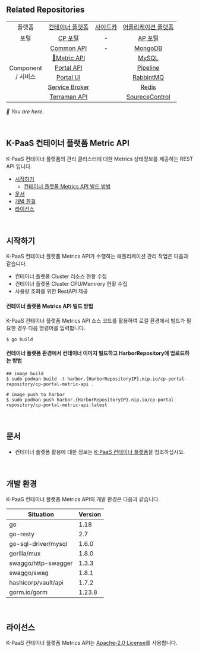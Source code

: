 ## Related Repositories

<table>
  <tr>
    <td colspan=2 align=center>플랫폼</td>
    <td colspan=2 align=center><a href="https://github.com/K-PaaS/cp-deployment">컨테이너 플랫폼</a></td>
    <td colspan=2 align=center><a href="https://github.com/K-PaaS/sidecar-deployment">사이드카</a></td>
    <td colspan=2 align=center><a href="https://github.com/K-PaaS/ap-deployment">어플리케이션 플랫폼</a></td>
  </tr>
  <tr>
    <td colspan=2 align=center>포털</td>
    <td colspan=2 align=center><a href="https://github.com/K-PaaS/cp-portal-release">CP 포털</a></td>
    <td colspan=2 align=center>-</td>
    <td colspan=2 align=center><a href="https://github.com/K-PaaS/portal-deployment">AP 포털</a></td>
  </tr>
  <tr align=center>
    <td colspan=2 rowspan=9>Component<br>/ 서비스</td>
    <td colspan=2><a href="https://github.com/K-PaaS/cp-portal-common-api">Common API</a></td>
    <td colspan=2>-</td>
    <td colspan=2><a href="https://github.com/K-PaaS/ap-mongodb-shard-release">MongoDB</a></td>
  </tr>
  <tr align=center>
    <td colspan=2><a href="https://github.com/K-PaaS/cp-metrics-api">🚩Metric API</a></td>
    <td colspan=2>  </td>
    <td colspan=2><a href="https://github.com/K-PaaS/ap-mysql-release">MySQL</a></td>
  </tr>
  <tr align=center>
    <td colspan=2><a href="https://github.com/K-PaaS/cp-portal-api">Portal API</a></td>
    <td colspan=2>  </td>
    <td colspan=2><a href="https://github.com/K-PaaS/ap-pipeline-release">Pipeline</a></td>
  </tr>
  <tr align=center>
    <td colspan=2><a href="https://github.com/K-PaaS/cp-portal-ui">Portal UI</a></td>
    <td colspan=2>  </td>
    <td colspan=2><a href="https://github.com/K-PaaS/ap-rabbitmq-release">RabbintMQ</a></td>
  </tr>
  <tr align=center>
    <td colspan=2><a href="https://github.com/K-PaaS/cp-portal-service-broker">Service Broker</a></td>
    <td colspan=2>  </td>
    <td colspan=2><a href="https://github.com/K-PaaS/ap-on-demand-redis-release">Redis</a></td>
  </tr>
  <tr align=center>
    <td colspan=2><a href="https://github.com/K-PaaS/cp-terraman">Terraman API</a></td>
    <td colspan=2>  </td>
    <td colspan=2><a href="https://github.com/K-PaaS/ap-source-control-release">SoureceControl</a></td>
  </tr>
</table>

<i>🚩 You are here.</i>


<br>

## K-PaaS 컨테이너 플랫폼 Metric API
K-PaaS 컨테이너 플랫폼의 관리 클러스터에 대한 Metrics 상태정보를 제공하는 REST API 입니다.
- [시작하기](#시작하기)
   - [컨테이너 플랫폼 Metrics API 빌드 방법](#컨테이너-플랫폼-metrics-api-빌드-방법)
- [문서](#문서)
- [개발 환경](#개발-환경)
- [라이선스](#라이선스)

<br>

## 시작하기
K-PaaS 컨테이너 플랫폼 Metrics API가 수행하는 애플리케이션 관리 작업은 다음과 같습니다.
- 컨테이너 플랫폼 Cluster 리소스 현황 수집
- 컨테이너 플랫폼 Cluster CPU/Memrory 현황 수집
- 사용량 조회를 위한 RestAPI 제공

#### 컨테이너 플랫폼 Metrics API 빌드 방법
K-PaaS 컨테이너 플랫폼 Metrics API 소스 코드를 활용하여 로컬 환경에서 빌드가 필요한 경우 다음 명령어를 입력합니다.
```
$ go build
```

#### 컨테이너 플랫폼 환경에서 컨테이너 이미지 빌드하고 HarborRepository에 업로드하는 방법
```shell
## image build
$ sudo podman build -t harbor.{HarborRepositoryIP}.nip.io/cp-portal-repository/cp-portal-metric-api .

# image push to harbor
$ sudo podman push harbor.{HarborRepositoryIP}.nip.io/cp-portal-repository/cp-portal-metric-api:latest
```

<br>

## 문서
- 컨테이너 플랫폼 활용에 대한 정보는 [K-PaaS 컨테이너 플랫폼](https://github.com/K-PaaS/container-platform)을 참조하십시오.

<br>

## 개발 환경
K-PaaS 컨테이너 플랫폼 Metrics API의 개발 환경은 다음과 같습니다.

| Situation                      | Version |
| ------------------------------ | ------- |
| go                             | 1.18    |
| go-resty                       | 2.7     |
| go-sql-driver/mysql            | 1.6.0   |
| gorilla/mux                    | 1.8.0   |
| swaggo/http-swagger            | 1.3.3   |
| swaggo/swag                    | 1.8.1   |
| hashicorp/vault/api            | 1.7.2   |
| gorm.io/gorm                   | 1.23.8  |

<br>

## 라이선스
K-PaaS 컨테이너 플랫폼 Metrics API는 [Apache-2.0 License](http://www.apache.org/licenses/LICENSE-2.0)를 사용합니다.

